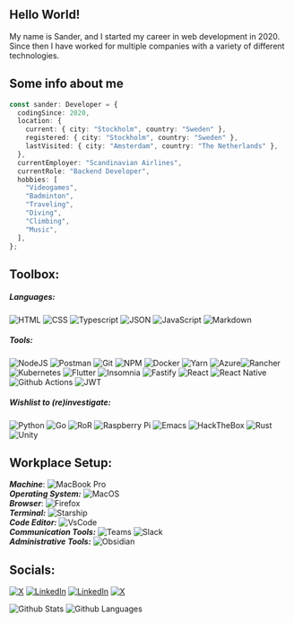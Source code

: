 ## Hello World!

My name is Sander, and I started my career in web development in 2020. Since then I have worked for multiple companies with a variety of different technologies.

## Some info about me

```typescript
const sander: Developer = {
  codingSince: 2020,
  location: {
    current: { city: "Stockholm", country: "Sweden" },
    registered: { city: "Stockholm", country: "Sweden" },
    lastVisited: { city: "Amsterdam", country: "The Netherlands" },
  },
  currentEmployer: "Scandinavian Airlines",
  currentRole: "Backend Developer",
  hobbies: [
    "Videogames",
    "Badminton",
    "Traveling",
    "Diving",
    "Climbing",
    "Music",
  ],
};
```

## Toolbox:

##### Languages:

![HTML](https://img.shields.io/badge/HTML5-E34F26?style=for-the-badge&logo=html5&logoColor=white) ![CSS](https://img.shields.io/badge/CSS3-1572B6?style=for-the-badge&logo=css3&logoColor=white) ![Typescript](https://img.shields.io/badge/TypeScript-007ACC?style=for-the-badge&logo=typescript&logoColor=white) ![JSON](https://img.shields.io/badge/json-5E5C5C?style=for-the-badge&logo=json&logoColor=white) ![JavaScript](https://img.shields.io/badge/JavaScript-323330?style=for-the-badge&logo=javascript&logoColor=F7DF1E) ![Markdown](https://img.shields.io/badge/Markdown-000000?style=for-the-badge&logo=markdown&logoColor=white)

##### Tools:

![NodeJS](https://img.shields.io/badge/Node%20js-339933?style=for-the-badge&logo=nodedotjs&logoColor=white) ![Postman](https://img.shields.io/badge/Postman-FF6C37?style=for-the-badge&logo=Postman&logoColor=white) ![Git](https://img.shields.io/badge/GIT-E44C30?style=for-the-badge&logo=git&logoColor=white) ![NPM](https://img.shields.io/badge/npm-CB3837?style=for-the-badge&logo=npm&logoColor=white) ![Docker](https://img.shields.io/badge/Docker-2CA5E0?style=for-the-badge&logo=docker&logoColor=white) ![Yarn](https://img.shields.io/badge/Yarn-2C8EBB?style=for-the-badge&logo=yarn&logoColor=white) ![Azure](https://img.shields.io/badge/Azure_DevOps-0078D7?style=for-the-badge&logo=azure-devops&logoColor=white)![Rancher](https://img.shields.io/badge/Rancher-0075A8?style=for-the-badge&logo=rancher&logoColor=white) ![Kubernetes](https://img.shields.io/badge/kubernetes-326ce5.svg?&style=for-the-badge&logo=kubernetes&logoColor=white) ![Flutter](https://img.shields.io/badge/Flutter-02569B?style=for-the-badge&logo=flutter&logoColor=white) ![Insomnia](https://img.shields.io/badge/Insomnia-5849be?style=for-the-badge&logo=Insomnia&logoColor=white) ![Fastify](https://img.shields.io/badge/fastify-202020?style=for-the-badge&logo=fastify&logoColor=white) ![React](https://img.shields.io/badge/React-20232A?style=for-the-badge&logo=react&logoColor=white) ![React Native](https://img.shields.io/badge/React_Native-20232A?style=for-the-badge&logo=react&logoColor=61DAFB) ![Github Actions](https://img.shields.io/badge/Github%20Actions-282a2e?style=for-the-badge&logo=githubactions&logoColor=367cfe) ![JWT](https://img.shields.io/badge/JWT-000000?style=for-the-badge&logo=JSON%20web%20tokens&logoColor=white)

##### Wishlist to (re)investigate:

![Python](https://img.shields.io/badge/Python-FFD43B?style=for-the-badge&logo=python&logoColor=blue) ![Go](https://img.shields.io/badge/Go-00ADD8?style=for-the-badge&logo=go&logoColor=white) ![RoR](https://img.shields.io/badge/Ruby_on_Rails-CC0000?style=for-the-badge&logo=ruby-on-rails&logoColor=white) ![Raspberry Pi](https://img.shields.io/badge/Raspberry%20Pi-A22846?style=for-the-badge&logo=Raspberry%20Pi&logoColor=white) ![Emacs](https://img.shields.io/badge/Emacs-%237F5AB6.svg?&style=for-the-badge&logo=gnu-emacs&logoColor=white) ![HackTheBox](https://img.shields.io/badge/HackTheBox-111927?style=for-the-badge&logo=Hack%20The%20Box&logoColor=9FEF00) ![Rust](https://img.shields.io/badge/Rust-000000?style=for-the-badge&logo=rust&logoColor=white) ![Unity](https://img.shields.io/badge/Unity-100000?style=for-the-badge&logo=unity&logoColor=white)

## Workplace Setup:

**_Machine_**: ![MacBook Pro](https://img.shields.io/badge/apple%20silicon-333333?style=for-the-badge&logo=apple&logoColor=white)\
**_Operating System:_** ![MacOS](https://img.shields.io/badge/mac%20os-000000?style=for-the-badge&logo=apple&logoColor=white)\
**_Browser_**: ![Firefox](https://img.shields.io/badge/Firefox_Browser-FF7139?style=for-the-badge&logo=Firefox-Browser&logoColor=white)\
**_Terminal:_** ![Starship](https://img.shields.io/badge/starship-DD0B78?style=for-the-badge&logo=starship&logoColor=white)\
**_Code Editor:_** ![VsCode](https://img.shields.io/badge/VSCode-0078D4?style=for-the-badge&logo=visual%20studio%20code&logoColor=white)\
**_Communication Tools:_** ![Teams](https://img.shields.io/badge/Microsoft_Teams-6264A7?style=for-the-badge&logo=microsoft-teams&logoColor=white) ![Slack](https://img.shields.io/badge/Slack-4A154B?style=for-the-badge&logo=slack&logoColor=white)\
**_Administrative Tools:_** ![Obsidian](https://img.shields.io/badge/Obsidian-483699?style=for-the-badge&logo=Obsidian&logoColor=white)

## Socials:

<a href="https://exercism.org/profiles/sano2019" target="_blank"><img alt="X" src="https://img.shields.io/badge/Exercism-009CAB?style=for-the-badge&logo=exercism&logoColor=white" /></a> <a href="https://www.linkedin.com/in/sano2019/" target="_blank"><img alt="LinkedIn" src="https://img.shields.io/badge/LinkedIn-0077B5?style=for-the-badge&logo=linkedin&logoColor=white" /></a> <a href="https://dev.to/sano2019" target="_blank"><img alt="LinkedIn" src="https://img.shields.io/badge/dev.to-0A0A0A?style=for-the-badge&logo=devdotto&logoColor=white" /></a> <a href="https://x.com/sanderiscoding" target="_blank"><img alt="X" src="https://img.shields.io/badge/X-000000?&style=for-the-badge&logo=x&logoColor=white" /></a>

![Github Stats](https://github-readme-stats.vercel.app/api?username=sano2019&count_private=true&show_icons=true&include_all_commits=true)
![Github Languages](https://github-readme-stats.vercel.app/api/top-langs/?username=sano2019&layout=pie&count_private=true")
